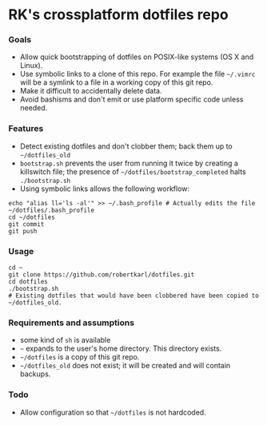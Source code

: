 # RK's crossplatform dotfiles repo

### Goals
- Allow quick bootstrapping of dotfiles on POSIX-like systems (OS X and Linux).
- Use symbolic links to a clone of this repo. For example the file `~/.vimrc` will be a symlink to a file in a working copy of this git repo.
- Make it difficult to accidentally delete data.
- Avoid bashisms and don't emit or use platform specific code unless needed.

### Features
- Detect existing dotfiles and don't clobber them; back them up to `~/dotfiles_old`
- `bootstrap.sh` prevents the user from running it twice by creating a killswitch file; the presence of `~/dotfiles/bootstrap_completed` halts `./bootstrap.sh`
- Using symbolic links allows the following workflow:

```
echo "alias ll='ls -al'" >> ~/.bash_profile # Actually edits the file ~/dotfiles/.bash_profile
cd ~/dotfiles
git commit
git push
```

### Usage
```
cd ~
git clone https://github.com/robertkarl/dotfiles.git
cd dotfiles
./bootstrap.sh
# Existing dotfiles that would have been clobbered have been copied to ~/dotfiles_old.
```

### Requirements and assumptions
- some kind of `sh` is available
- `~` expands to the user's home directory. This directory exists.
- `~/dotfiles` is a copy of this git repo.
- `~/dotfiles_old` does not exist; it will be created and will contain backups.

### Todo
- Allow configuration so that `~/dotfiles` is not hardcoded.

